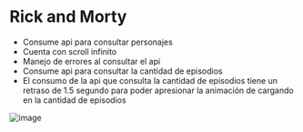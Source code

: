 # Rick and Morty

- Consume api para consultar personajes
- Cuenta con scroll infinito
- Manejo de errores al consultar el api
- Consume api para consultar la cantidad de episodios
- El consumo de la api que consulta la cantidad de episodios tiene un retraso de 1.5 segundo para
  poder apresionar la animación de cargando en la cantidad de episodios

![image](image.gif)